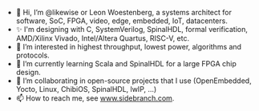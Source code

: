 - 👋 Hi, I’m @likewise or Leon Woestenberg, a systems architect for software, SoC, FPGA, video, edge, embedded, IoT, datacenters.
- ✨ I'm designing with C, SystemVerilog, SpinalHDL, formal verification, AMD/Xilinx Vivado, Intel/Altera Quartus, RISC-V, etc.
- 👀 I’m interested in highest throughput, lowest power, algorithms and protocols.
- 🌱 I’m currently learning Scala and SpinalHDL for a large FPGA chip design.
- 💞️ I’m collaborating in open-source projects that I use (OpenEmbedded, Yocto, Linux, ChibiOS, SpinalHDL, lwIP, ...)
- 📫 How to reach me, see www.sidebranch.com.

<!---
likewise/likewise is a ✨ special ✨ repository because its `README.md` (this file) appears on your GitHub profile.
You can click the Preview link to take a look at your changes.
--->
